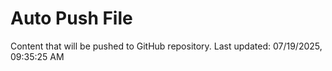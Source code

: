 # Auto Push File

Content that will be pushed to GitHub repository.
Last updated: 07/19/2025, 09:35:25 AM